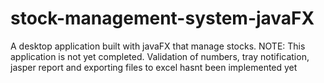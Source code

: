 # stock-management-system-javaFX
A desktop application built with javaFX that manage stocks.
NOTE: This application is not yet completed. Validation of numbers, tray notification, jasper report and exporting files to excel hasnt been implemented yet
